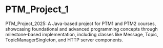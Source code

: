 # PTM_Project_1
PTM_Project_2025: A Java-based project for PTM1 and PTM2 courses, showcasing foundational and advanced programming concepts through milestone-based implementation, including classes like Message, Topic, TopicManagerSingleton, and HTTP server components.
